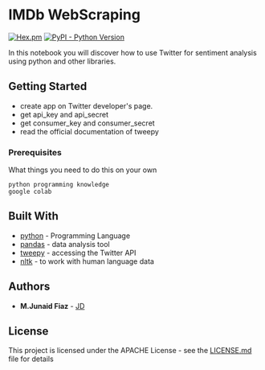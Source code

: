 
# IMDb WebScraping

[![Hex.pm](https://img.shields.io/hexpm/l/plug.svg)](https://github.com/junaidfiaz143) [![PyPI - Python Version](https://img.shields.io/pypi/pyversions/Django.svg)](https://www.python.org/)



In this notebook you will discover how to use Twitter for sentiment analysis using python and other libraries.

## Getting Started

+	create app on Twitter developer's page.
+	get api_key and api_secret
+	get consumer_key and consumer_secret
+	read the official documentation of tweepy

### Prerequisites

What things you need to do this on your own

```
python programming knowledge
google colab
```
<!-- 
## Deployment

Add additional notes about how to deploy this on a live system -->

## Built With

* [python](https://www.python.org/) - Programming Language
* [pandas](https://pandas.pydata.org/) - data analysis tool
* [tweepy](https://www.tweepy.org/) - accessing the Twitter API
* [nltk](https://www.tweepy.org/) - to work with human language data

## Authors

* **M.Junaid Fiaz** - [JD](https://github.com/junaidfiaz143)
<!-- 
See also the list of [contributors](https://github.com/your/project/contributors) who participated in this project. -->

## License

This project is licensed under the APACHE License - see the [LICENSE.md](LICENSE) file for details
<!-- 
## Acknowledgments

* Hat tip to anyone whose code was used
* Inspiration
* etc -->

